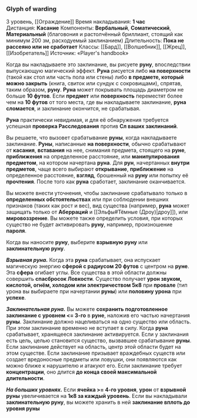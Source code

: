### Glyph of warding
3 уровень, [[Ограждение]]
Время накладывания: **1 час**
Дистанция: **Касание**
Компоненты: **Вербальный**, **Соматический**, **Материальный** (благовония и растолчённый бриллиант, стоящий как минимум 200 зм, расходуемый заклинанием)
Длительность: **Пока не рассеяно или не сработает**
Классы: [[Бард]], [[Волшебник]], [[Жрец]], [[Изобретатель]]
Источник: «Player's handbook»

Когда вы накладываете это заклинание, вы рисуете **руну**, впоследствии выпускающую магический эффект. **Руна** рисуется либо **на поверхности** (такой как стол или часть пола или стены) либо **в предмете, который можно закрыть** (книга, свиток или сундук с сокровищами), спрятав, таким образом, **руну**. **Руна** может покрывать площадь диаметром не больше **10 футов**. Если **предмет** или **поверхность** переместят более чем на **10 футов** от того места, где вы накладываете заклинание, **руна сломается**, и заклинание окончится, не срабатывая.

**Руна** практически невидимая, и для её обнаружения требуется успешная **проверка Расследования** против **Сл ваших заклинаний**.

Вы решаете, что вызовет срабатывание **руны**, когда накладываете заклинание. **Руны**, написанные **на поверхности**, обычно срабатывают от **касания**, **вставания** на нее, снимания предмета, стоящего на **руне**, **приближения** на определенное расстояние, или **манипулирования предметом**, на котором начертана **руна**. Для **рун**, начертанных **внутри предметов**, чаще всего выбирают **открывание**, **приближение** на определенное расстояние, **взгляд**, брошенный на **руну** или попытку её **прочтения**. После того как **руна** сработает, заклинание оканчивается.

Вы можете внести уточнения, чтобы заклинание срабатывало только в **определенных обстоятельствах** или при соблюдении внешних признаков (таких как рост и вес), вид существа (например, **руна** может защищать только от **Аберраций** и [[Эльфы#Тёмные (Дроу)|дроу]]), или **мировоззрение**. Вы можете также определить условия, при которых существо не будет активировать **руну**, например, произношение **пароля**.

Когда вы наносите **руну**, выберите **взрывную руну** или **заклинательную руну**.

_**Взрывная руна.**_ Когда эта **руна** срабатывает, она испускает магическую энергию **сферой с радиусом 20 футов** с центром на **руне**. Эта **сфера** огибает углы. Все существа в этой области должны совершить **спасбросок Ловкости**. Существо получает **урон звуком, кислотой, огнём, холодом или электричеством 5к8** при **провале** (тип урона вы выбираете при начертании **руны**) или **половину урона** при **успехе**.

_**Заклинательная руна.**_ Вы можете **сохранить подготовленное заклинание с уровнем <=  3-го** в **руне**, наложив его частью начертания **руны**. Заклинание должно нацеливаться на одно существо или область. При этом заклинание временно не вступает в силу. Когда **руна** срабатывает, хранящееся заклинание активируется. Если у заклинания есть цель, целью становится существо, вызвавшее срабатывание **руны**. Если заклинание действует на область, центр этой области будет на этом существе. Если заклинание призывает враждебных существ или создает вредоносные предметы или ловушки, они появляются как можно ближе к нарушителю и атакуют его. Если заклинание требует **концентрации**, оно длится **до конца своей максимальной длительности**.

**_На больших уровнях._** Если **ячейка >= 4-го уровня**, **урон** от **взрывной руны** увеличивается на **1к8 за каждый уровень**. Если вы накладывали **заклинательную руну**, вы можете хранить в ней **заклинание вплоть до уровня руны**
